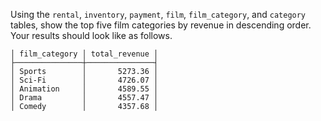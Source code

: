 
Using the `rental`, `inventory`, `payment`, `film`, `film_category`,
and `category` tables, show the top five film categories
by revenue in descending order.
Your results should look like as follows.

```
│ film_category │ total_revenue │
├───────────────┼───────────────┤
│ Sports        │       5273.36 │
│ Sci-Fi        │       4726.07 │
│ Animation     │       4589.55 │
│ Drama         │       4557.47 │
│ Comedy        │       4357.68 │
```